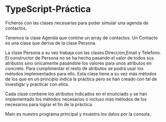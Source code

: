 # TypeScript-Práctica
Ficheros con las clases necesarias para poder simular una agenda de contactos.

Tenemos la clase Agenda que contine un array de contactos. Un Contacto es una clase que deriva de la clase Persona.

La clase Persona a su vez trabaja con las clases Direccion,Email y Telefono. El constructor de Persona no se ha hecho pasando el valor de todos sus atributos sino únicamente pasándole los valores para unos atributos en concreto. Para cumplimentar el resto de atributos se podrá usar los métodos implementados para ello.
Esta clase tiene a su vez más métodos de los que en un principio indica la práctica pero se han creado con tal de investigar y practicar con ellos.

Cada clase contiene los atributos indicados en el enunciado y se han implementado los métodos necesarios o incluso más métodos de los necesarios para lograr el fin de la práctica.

Main es nuestro programa principal y muestra los datos por la consola.

